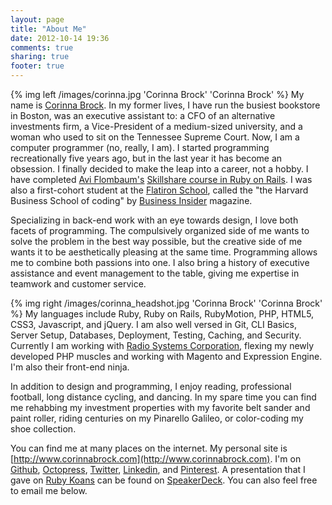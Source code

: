 ```yaml
---
layout: page
title: "About Me"
date: 2012-10-14 19:36
comments: true
sharing: true
footer: true
---
```

{% img left /images/corinna.jpg 'Corinna Brock' 'Corinna Brock' %}
My name is [Corinna Brock](http://www.corinnabrock.com).  In my former lives, I have run the busiest bookstore in Boston, was an executive assistant to: a CFO of an alternative investments firm, a Vice-President of a medium-sized university, and a woman who used to sit on the Tennessee Supreme Court. Now, I am a computer programmer (no, really, I am).  I started programming recreationally five years ago, but in the last year it has become an obsession. I finally decided to make the leap into a career, not a hobby. I have completed [Avi Flombaum's](http://www.linkedin.com/in/aviflombaum) [Skillshare course in Ruby on Rails](http://www.skillshare.com/Become-a-Ruby-on-Rails-Developer-An-Intensive-5-Week-Course/962578898). I was also a first-cohort student at the [Flatiron School](http://flatironschool.com), called the "the Harvard Business School of coding" by [Business Insider](http://www.businessinsider.com/flatiron-school-coding-program-2013-4?op=1) magazine.

Specializing in back-end work with an eye towards design, I love both facets of programming. The compulsively organized side of me wants to solve the problem in the best way possible, but the creative side of me wants it to be aesthetically pleasing at the same time. Programming allows me to combine both passions into one. I also bring a history of executive assistance and event management to the table, giving me expertise in teamwork and customer service.

{% img right /images/corinna_headshot.jpg 'Corinna Brock' 'Corinna Brock' %}
My languages include Ruby, Ruby on Rails, RubyMotion, PHP, HTML5, CSS3, Javascript, and jQuery.  I am also well versed in Git, CLI Basics, Server Setup, Databases, Deployment, Testing, Caching, and Security. Currently I am working with [Radio Systems Corporation](http://www.petsafe.net), flexing my newly developed PHP muscles and working with Magento and Expression Engine. I'm also their front-end ninja. 

In addition to design and programming, I enjoy reading, professional football, long distance cycling, and dancing. In my spare time you can find me rehabbing my investment properties with my favorite belt sander and paint roller, riding centuries on my Pinarello Galileo, or color-coding my shoe collection.

You can find me at many places on the internet. My personal site is [http://www.corinnabrock.com](http://www.corinnabrock.com). I'm on [Github](http://github.cjbrock.com), [Octopress](http://cjbrock.github.com), [Twitter](http://twitter.com/cjnboston), [Linkedin](http://www.linkedin.com/profile/view?id=29204071), and [Pinterest](http://pinterest.com/cjnboston/). A presentation that I gave on [Ruby Koans](http://www.rubykoans.com) can be found on [SpeakerDeck](https://speakerdeck.com/cjbrock/getting-started-with-ruby-koans). You can also feel free to email me below.  